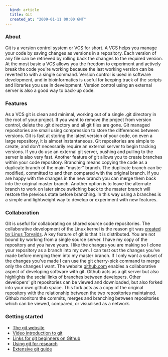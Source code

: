```yaml
---
  kind: article
  title: Git
  created_at: "2009-01-11 00:00 GMT"
---
```


### About

Git is a version control system or VCS for short. A VCS helps you manage your code by saving changes as versions in a repository. Each version of any file can be retrieved by rolling back the changes to the required version. At the most basic a VCS allows you the freedom to experiment and actively break the code you're working because the last working version can be reverted to with a single command. Version control is used in software development, and in bioinformatics is useful for keeping track of the scripts and libraries you use in development. Version control using an external server is also a good way to back-up code.

### Features

As a VCS git is clean and minimal, working out of a single .git directory in the root of your project. If you want to remove the project from version control, delete the .git directory and all git files are gone. Git managed repositories are small using compression to store the differences between versions. Git is fast at storing the latest version of your code, on even a large repository, it is almost instantaneous. Git repositories are simple to create, and don't necessarily require an external server to begin tracking versions. If you do use an external git server, pushing and pulling to the server is also very fast. Another feature of git allows you to create branches within your code repository. Branching means copying the code as a duplicate branch of the main "master" branch. The duplicate branch can be modified, committed to and then compared with the original branch. If you are happy with the changes in the new branch you can merge them back into the original master branch. Another option is to leave the alternate branch to work on later since switching back to the master branch will restore the previous state before branching. In this way using a branches is a simple and lightweight way to develop or experiment with new features.

### Collaboration

Git is useful for collaborating on shared source code repositories. The collaborative development of the Linux kernel is the reason git was [created by Linus Torvalds][history]. A key feature of git is that it is distributed. You are not bound by working from a single source server. I have my copy of the repository and you have yours. I like the changes you are making so I clone your repository as a branch into my own. I can test out the changes you've made before merging them into my master branch. If I only want a subset of the changes you've made I can use the git cherry-pick command to merge only the changes I want. The website [github.com][gh] enables a collaborative aspect of developing software with git. Github acts as a git server but also highlights the social links of branches between developers. Other developers' git repositories can be viewed and downloaded, but also forked into your own github space. This fork acts as a copy of the original repository with the relationship between the two repositories maintained. Github monitors the commits, merges and branching between repositories which can be viewed, compared, or visualised as a network.

### Getting started

- [The git website][git]
- [Video introduction to git][video]
- [Links for git beginners on Github][new]
- [Using git for research][research]
- [Extensive git guide][guide]


[history]: http://en.wikipedia.org/wiki/Git_(software)#History
[gh]: https://www.github.com
[git]: http://git-scm.com/
[video]: http://schacon.github.com/2008/06/02/railsconf-git-talk.html
[research]: http://mendicantbug.com/2008/11/30/10-reasons-to-use-git-for-research/
[new]: https://github.com/blog/120-new-to-git
[guide]: http://www-cs-students.stanford.edu/~blynn/gitmagic/
